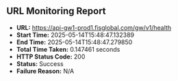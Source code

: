 ## URL Monitoring Report

- **URL:** https://api-gw1-prod1.fisglobal.com/gw/v1/health
- **Start Time:** 2025-05-14T15:48:47.132389
- **End Time:** 2025-05-14T15:48:47.279850
- **Total Time Taken:** 0.147461 seconds
- **HTTP Status Code:** 200
- **Status:** Success
- **Failure Reason:** N/A
